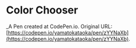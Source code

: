 # Color Chooser
 _A Pen created at CodePen.io. Original URL: [https://codepen.io/yamatokataoka/pen/zYYNaXb](https://codepen.io/yamatokataoka/pen/zYYNaXb).

 
